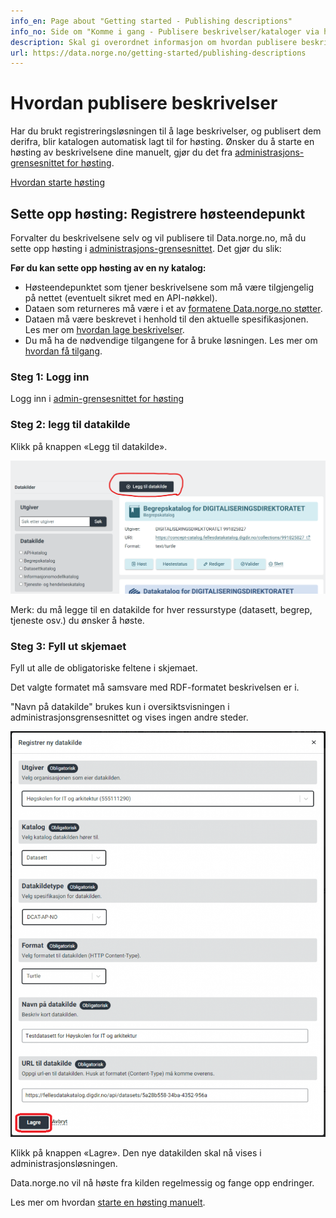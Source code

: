 ```yaml
---
info_en: Page about "Getting started - Publishing descriptions"
info_no: Side om "Komme i gang - Publisere beskrivelser/kataloger via høsteadmin-grensesnittet"
description: Skal gi overordnet informasjon om hvordan publisere beskrivelser/kataloger til data.norge.no
url: https://data.norge.no/getting-started/publishing-descriptions
---
```


# Hvordan publisere beskrivelser

Har du brukt registreringsløsningen til å lage beskrivelser, og publisert dem derifra, blir katalogen automatisk lagt til for høsting. Ønsker du å starte en høsting av beskrivelsene dine manuelt, gjør du det fra [administrasjons-grensesnittet for høsting](https://admin.fellesdatakatalog.digdir.no/data-sources).

[Hvordan starte høsting](TODO:lenke-til-beskrivelse-av-høstetrigging)

## Sette opp høsting: Registrere høsteendepunkt

Forvalter du beskrivelsene selv og vil publisere til Data.norge.no, må du sette opp høsting i [administrasjons-grensesnittet](https://admin.fellesdatakatalog.digdir.no/data-sources). Det gjør du slik:

**Før du kan sette opp høsting av en ny katalog:**

- Høsteendepunktet som tjener beskrivelsene som må være tilgjengelig på nettet (eventuelt sikret med en API-nøkkel).
- Dataen som returneres må være i et av [formatene Data.norge.no støtter]().
- Dataen må være beskrevet i henhold til den aktuelle spesifikasjonen. Les mer om [hvordan lage beskrivelser]().
- Du må ha de nødvendige tilgangene for å bruke løsningen. Les mer om [hvordan få tilgang]().

### Steg 1: Logg inn

Logg inn i [admin-grensesnittet for høsting](https://admin.fellesdatakatalog.digdir.no/data-sources)

### Steg 2: legg til datakilde

Klikk på knappen «Legg til datakilde».

![Legg til datakilde](image.png)

Merk: du må legge til en datakilde for hver ressurstype (datasett, begrep, tjeneste osv.) du ønsker å høste.

### Steg 3: Fyll ut skjemaet

Fyll ut alle de obligatoriske feltene i skjemaet.

Det valgte formatet må samsvare med RDF-formatet beskrivelsen er i.

"Navn på datakilde" brukes kun i oversiktsvisningen i administrasjonsgrensesnittet og vises ingen andre steder.

![Skjema](image-1.png)

Klikk på knappen «Lagre». Den nye datakilden skal nå vises i administrasjonsløsningen.

Data.norge.no vil nå høste fra kilden regelmessig og fange opp endringer.

Les mer om hvordan [starte en høsting manuelt]().
